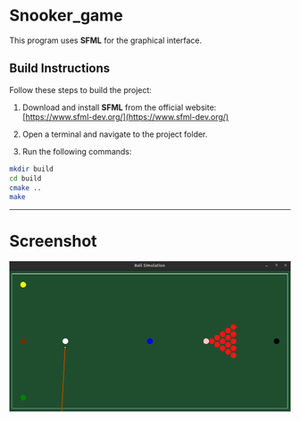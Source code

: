 # Snooker_game

This program uses **SFML** for the graphical interface.

## Build Instructions

Follow these steps to build the project:

1. Download and install **SFML** from the official website:  
   [https://www.sfml-dev.org/](https://www.sfml-dev.org/)

2. Open a terminal and navigate to the project folder.

3. Run the following commands:

```bash
mkdir build
cd build
cmake ..
make
```

---

# Screenshot
![Screenshot of the game](screenshot.png)
